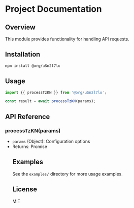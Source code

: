 # Project Documentation

## Overview
This module provides functionality for handling API requests.

## Installation
```bash
npm install @org/uSn2l7lo
```

## Usage
```javascript
import {{ processTzKN }} from '@org/uSn2l7lo';

const result = await processTzKN(params);
```

## API Reference
### processTzKN(params)
- `params` (Object): Configuration options
- Returns: Promise<Object>

## Examples
See the `examples/` directory for more usage examples.

## License
MIT
